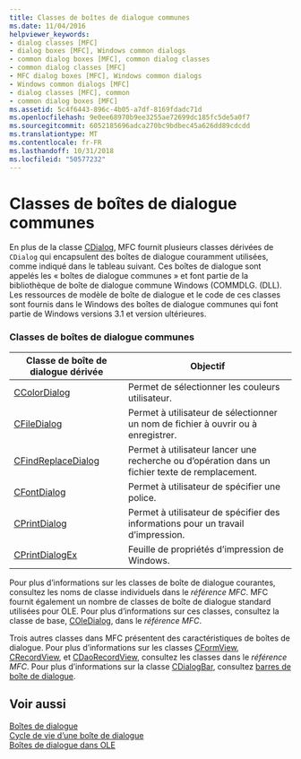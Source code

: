 ```yaml
---
title: Classes de boîtes de dialogue communes
ms.date: 11/04/2016
helpviewer_keywords:
- dialog classes [MFC]
- dialog boxes [MFC], Windows common dialogs
- common dialog boxes [MFC], common dialog classes
- common dialog classes [MFC]
- MFC dialog boxes [MFC], Windows common dialogs
- Windows common dialogs [MFC]
- dialog classes [MFC], common
- common dialog boxes [MFC]
ms.assetid: 5c4f6443-896c-4b05-a7df-8169fdadc71d
ms.openlocfilehash: 9e0ee68970b9ee3255ae72699dc185fc5de5a0f7
ms.sourcegitcommit: 6052185696adca270bc9bdbec45a626dd89cdcdd
ms.translationtype: MT
ms.contentlocale: fr-FR
ms.lasthandoff: 10/31/2018
ms.locfileid: "50577232"
---
```

# <a name="common-dialog-classes"></a>Classes de boîtes de dialogue communes

En plus de la classe [CDialog](../mfc/reference/cdialog-class.md), MFC fournit plusieurs classes dérivées de `CDialog` qui encapsulent des boîtes de dialogue couramment utilisées, comme indiqué dans le tableau suivant. Ces boîtes de dialogue sont appelés les « boîtes de dialogue communes » et font partie de la bibliothèque de boîte de dialogue commune Windows (COMMDLG. (DLL). Les ressources de modèle de boîte de dialogue et le code de ces classes sont fournis dans le Windows des boîtes de dialogue communes qui font partie de Windows versions 3.1 et version ultérieures.

### <a name="common-dialog-classes"></a>Classes de boîtes de dialogue communes

|Classe de boîte de dialogue dérivée|Objectif|
|--------------------------|-------------|
|[CColorDialog](../mfc/reference/ccolordialog-class.md)|Permet de sélectionner les couleurs utilisateur.|
|[CFileDialog](../mfc/reference/cfiledialog-class.md)|Permet à utilisateur de sélectionner un nom de fichier à ouvrir ou à enregistrer.|
|[CFindReplaceDialog](../mfc/reference/cfindreplacedialog-class.md)|Permet à utilisateur lancer une recherche ou d’opération dans un fichier texte de remplacement.|
|[CFontDialog](../mfc/reference/cfontdialog-class.md)|Permet à utilisateur de spécifier une police.|
|[CPrintDialog](../mfc/reference/cprintdialog-class.md)|Permet à utilisateur de spécifier des informations pour un travail d’impression.|
|[CPrintDialogEx](../mfc/reference/cprintdialogex-class.md)|Feuille de propriétés d’impression de Windows.|

Pour plus d’informations sur les classes de boîte de dialogue courantes, consultez les noms de classe individuels dans le *référence MFC*. MFC fournit également un nombre de classes de boîte de dialogue standard utilisées pour OLE. Pour plus d’informations sur ces classes, consultez la classe de base, [COleDialog](../mfc/reference/coledialog-class.md), dans le *référence MFC*.

Trois autres classes dans MFC présentent des caractéristiques de boîtes de dialogue. Pour plus d’informations sur les classes [CFormView](../mfc/reference/cformview-class.md), [CRecordView](../mfc/reference/crecordview-class.md), et [CDaoRecordView](../mfc/reference/cdaorecordview-class.md), consultez les classes dans le *référence MFC*. Pour plus d’informations sur la classe [CDialogBar](../mfc/reference/cdialogbar-class.md), consultez [barres de boîte de dialogue](../mfc/dialog-bars.md).

## <a name="see-also"></a>Voir aussi

[Boîtes de dialogue](../mfc/dialog-boxes.md)<br/>
[Cycle de vie d’une boîte de dialogue](../mfc/life-cycle-of-a-dialog-box.md)<br/>
[Boîtes de dialogue dans OLE](../mfc/dialog-boxes-in-ole.md)


